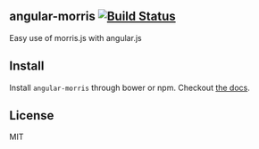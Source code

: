 ## angular-morris [![Build Status](https://travis-ci.org/st1s/angular-morris.svg)](https://travis-ci.org/st1s/angular-morris)
Easy use of morris.js with angular.js

## Install
Install `angular-morris` through bower or npm. Checkout [the docs](https://angular-morris.io/docs).


## License
MIT